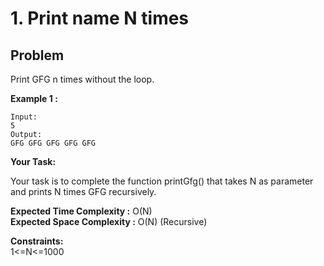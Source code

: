 # 1. Print name N times

## Problem

Print GFG n times without the loop.

**Example 1 :**

```
Input:
5
Output:
GFG GFG GFG GFG GFG
```

**Your Task:**

Your task is to complete the function printGfg() that takes N as parameter and prints N times GFG recursively.

**Expected Time Complexity :** O(N)  
**Expected Space Complexity :** O(N) (Recursive)

**Constraints:**  
1<=N<=1000

